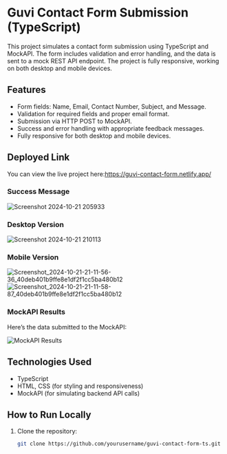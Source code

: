 # Guvi Contact Form Submission (TypeScript)

This project simulates a contact form submission using TypeScript and MockAPI. The form includes validation and error handling, and the data is sent to a mock REST API endpoint. The project is fully responsive, working on both desktop and mobile devices.

## Features
- Form fields: Name, Email, Contact Number, Subject, and Message.
- Validation for required fields and proper email format.
- Submission via HTTP POST to MockAPI.
- Success and error handling with appropriate feedback messages.
- Fully responsive for both desktop and mobile devices.

## Deployed Link
You can view the live project here:https://guvi-contact-form.netlify.app/ <!-- Replace # with the actual URL -->

### Success Message
![Screenshot 2024-10-21 205933](https://github.com/user-attachments/assets/43ac541c-3e2f-4288-b931-93188bf1b1f4)

### Desktop Version
![Screenshot 2024-10-21 210113](https://github.com/user-attachments/assets/68df6c73-fc25-4561-addf-428056820c02)

### Mobile Version
![Screenshot_2024-10-21-21-11-56-36_40deb401b9ffe8e1df2f1cc5ba480b12](https://github.com/user-attachments/assets/3caaa1f5-02ab-46e3-b3de-905dc5091b91)
![Screenshot_2024-10-21-21-11-58-87_40deb401b9ffe8e1df2f1cc5ba480b12](https://github.com/user-attachments/assets/40e62d4c-0a47-4ab2-a3c6-fe70668fa2bd)

### MockAPI Results
Here’s the data submitted to the MockAPI:

![MockAPI Results](./assets/mockapi-results.png)

## Technologies Used
- TypeScript
- HTML, CSS (for styling and responsiveness)
- MockAPI (for simulating backend API calls)

## How to Run Locally
1. Clone the repository:
   ```bash
   git clone https://github.com/yourusername/guvi-contact-form-ts.git
